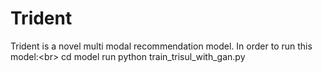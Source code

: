 # Trident
Trident is a novel multi modal recommendation model.
In order to run this model:<br\>
cd model
run python train_trisul_with_gan.py
